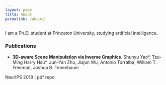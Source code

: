 ```yaml
---
layout: page
title: About
permalink: /about/
---
```


I am a Ph.D. student at Princeton University, studying artificial intelligence. 

### Publications

* **3D-aware Scene Manipulation via Inverse Graphics**. 
Shunyu Yao*, Tzu-Ming Harry Hsu*, Jun-Yan Zhu, Jiajun Wu, Antonio Torralba, William T. Freeman, Joshua B. Tenenbaum

NeurIPS 2018 | pdf repo
